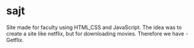 # sajt

Site made for faculty using HTML,CSS and JavaScript. The idea was to create a site like netflix, but for downloading movies. Therefore we have - Getflix. 
